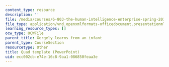 ```yaml
---
content_type: resource
description: ''
file: /media/courses/6-803-the-human-intelligence-enterprise-spring-2019/ecc002cbe74e16c89aa1086850feaa3e_6.803_quad_template.pptx
file_type: application/vnd.openxmlformats-officedocument.presentationml.presentation
learning_resource_types: []
ocw_type: OCWFile
parent_title: Gergely learns from an infant
parent_type: CourseSection
resourcetype: Other
title: Quad template (PowerPoint)
uid: ecc002cb-e74e-16c8-9aa1-086850feaa3e
---
```

